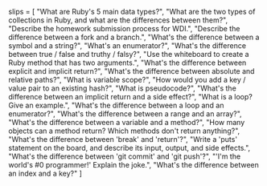 slips = [ 
    "What are Ruby's 5 main data types?",
    "What are the two types of collections in Ruby, and what are the differences between them?",
    "Describe the homework submission process for WDI.",
    "Describe the difference between a fork and a branch.",
    "What's the difference between a symbol and a string?",
    "What's an enumerator?",
    "What's the difference between true / false and truthy / falsy?",
    "Use the whiteboard to create a Ruby method that has two arguments.",
    "What's the difference between explicit and implicit return?",
    "What's the difference between absolute and relative paths?",
    "What is variable scope?",
    "How would you add a key / value pair to an existing hash?",
    "What is pseudocode?",
    "What's the difference between an implicit return and a side effect?",
    "What is a loop? Give an example.",
    "What's the difference between a loop and an enumerator?",
    "What's the difference between a range and an array?",
    "What's the difference between a variable and a method?",
    "How many objects can a method return? Which methods don't return anything?",
    "What's the difference between 'break' and 'return'?",
    "Write a 'puts' statement on the board, and describe its input, output, and side effects.",
    "What's the difference between 'git commit' and 'git push'?",
    "'I'm the world's #0 programmer!' Explain the joke.",
    "What's the difference between an index and a key?" 
]
